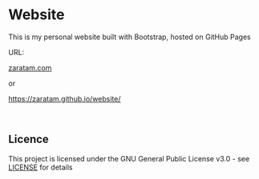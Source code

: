 # Website

This is my personal website built with Bootstrap, hosted on GitHub Pages

URL:

[zaratam.com](http://zaratam.com)

or

https://zaratam.github.io/website/

<br>

## Licence

This project is licensed under the GNU General Public License v3.0 - see [LICENSE](https://github.com/ZaraTam/website/commit/ac47b4d56f48db1c4d5ad6d4d42f67b68c10de99) for details
